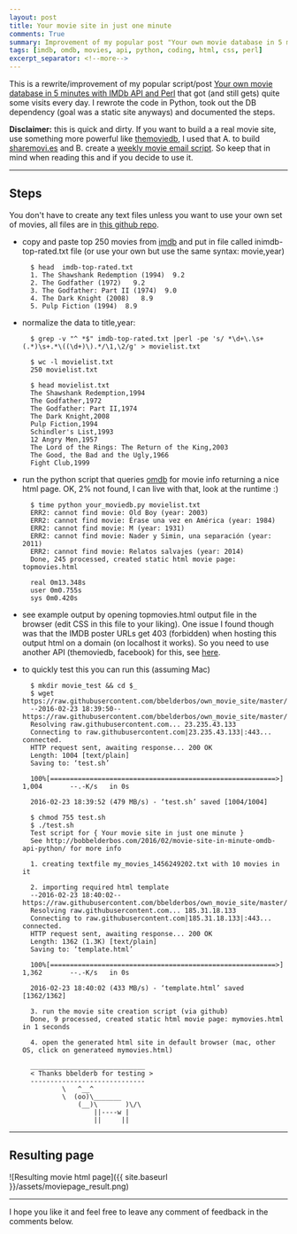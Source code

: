 ```yaml
---
layout: post
title: Your movie site in just one minute
comments: True
summary: Improvement of my popular post "Your own movie database in 5 minutes with IMDb API and Perl", rewritten in Python you can now have your own static movie html site in less than one minute!
tags: [imdb, omdb, movies, api, python, coding, html, css, perl]
excerpt_separator: <!--more-->
---
```


This is a rewrite/improvement of my popular script/post [Your own movie database in 5 minutes with IMDb API and Perl](http://bobbelderbos.com/2011/11/movie-database-imdb-api-perl/) that got (and still gets) quite some visits every day. I rewrote the code in Python, took out the DB dependency (goal was a static site anyways) and documented the steps.

**Disclaimer:** this is quick and dirty. If you want to build a a real movie site, use something more powerful like [themoviedb](http://themoviedb.org), I used that A. to build [sharemovi.es](http://bobbelderbos.com/2012/07/new-release-sharemovies-design-features/) and B. create a [weekly movie email script](http://bobbelderbos.com/2015/11/project-weekly-movie-email-with-tmdbsimple-python/). So keep that in mind when reading this and if you decide to use it.

<!--more-->

---

## Steps

You don't have to create any text files unless you want to use your own set of movies, all files are in [this github repo](https://github.com/bbelderbos/own_movie_site).

* copy and paste top 250 movies from [imdb](http://www.imdb.com/chart/top) and put in file called inimdb-top-rated.txt file (or use your own but use the same syntax: movie,year)

        $ head  imdb-top-rated.txt
        1. The Shawshank Redemption (1994)  9.2
        2. The Godfather (1972)   9.2
        3. The Godfather: Part II (1974)  9.0
        4. The Dark Knight (2008)   8.9
        5. Pulp Fiction (1994)  8.9

* normalize the data to title,year:

        $ grep -v "^ *$" imdb-top-rated.txt |perl -pe 's/ *\d+\.\s+(.*)\s+.*\((\d+)\).*/\1,\2/g' > movielist.txt

        $ wc -l movielist.txt
        250 movielist.txt

        $ head movielist.txt
        The Shawshank Redemption,1994
        The Godfather,1972
        The Godfather: Part II,1974
        The Dark Knight,2008
        Pulp Fiction,1994
        Schindler's List,1993
        12 Angry Men,1957
        The Lord of the Rings: The Return of the King,2003
        The Good, the Bad and the Ugly,1966
        Fight Club,1999

* run the python script that queries [omdb](http://omdbapi.com/) for movie info returning a nice html page. OK, 2% not found, I can live with that, look at the runtime :)

        $ time python your_moviedb.py movielist.txt
        ERR2: cannot find movie: Old Boy (year: 2003)
        ERR2: cannot find movie: Érase una vez en América (year: 1984)
        ERR2: cannot find movie: M (year: 1931)
        ERR2: cannot find movie: Nader y Simin, una separación (year: 2011)
        ERR2: cannot find movie: Relatos salvajes (year: 2014)
        Done, 245 processed, created static html movie page: topmovies.html

        real 0m13.348s
        user 0m0.755s
        sys 0m0.420s

* see example output by opening topmovies.html output file in the browser (edit CSS in this file to your liking). One issue I found though was that the IMDB poster URLs get 403 (forbidden) when hosting this output html on a domain (on localhost it works). So you need to use another API (themoviedb, facebook) for this, see [here](http://stackoverflow.com/questions/151272/given-an-imdb-movie-id-how-do-i-programmatically-get-its-poster-image/).

* to quickly test this you can run this (assuming Mac)

        $ mkdir movie_test && cd $_
        $ wget https://raw.githubusercontent.com/bbelderbos/own_movie_site/master/test.sh
        --2016-02-23 18:39:50--  https://raw.githubusercontent.com/bbelderbos/own_movie_site/master/test.sh
        Resolving raw.githubusercontent.com... 23.235.43.133
        Connecting to raw.githubusercontent.com|23.235.43.133|:443... connected.
        HTTP request sent, awaiting response... 200 OK
        Length: 1004 [text/plain]
        Saving to: ‘test.sh’

        100%[=========================================================>] 1,004       --.-K/s   in 0s

        2016-02-23 18:39:52 (479 MB/s) - ‘test.sh’ saved [1004/1004]

        $ chmod 755 test.sh
        $ ./test.sh
        Test script for { Your movie site in just one minute }
        See http://bobbelderbos.com/2016/02/movie-site-in-minute-omdb-api-python/ for more info

        1. creating textfile my_movies_1456249202.txt with 10 movies in it

        2. importing required html template
        --2016-02-23 18:40:02--  https://raw.githubusercontent.com/bbelderbos/own_movie_site/master/template.html
        Resolving raw.githubusercontent.com... 185.31.18.133
        Connecting to raw.githubusercontent.com|185.31.18.133|:443... connected.
        HTTP request sent, awaiting response... 200 OK
        Length: 1362 (1.3K) [text/plain]
        Saving to: ‘template.html’

        100%[=========================================================>] 1,362       --.-K/s   in 0s

        2016-02-23 18:40:02 (433 MB/s) - ‘template.html’ saved [1362/1362]

        3. run the movie site creation script (via github)
        Done, 9 processed, created static html movie page: mymovies.html in 1 seconds

        4. open the generated html site in default browser (mac, other OS, click on generateed mymovies.html)

        _____________________________ 
        < Thanks bbelderb for testing >
        ----------------------------- 
                \   ^__^
                \  (oo)\_______
                    (__)\       )\/\
                        ||----w |
                        ||     ||


---

## Resulting page

![Resulting movie html page]({{ site.baseurl }}/assets/moviepage_result.png)

---

I hope you like it and feel free to leave any comment of feedback in the comments below.
